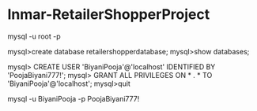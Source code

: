 # Inmar-RetailerShopperProject

mysql -u root -p

mysql>create database retailershopperdatabase;
mysql>show databases;

mysql> CREATE USER 'BiyaniPooja'@'localhost' IDENTIFIED BY 'PoojaBiyani777!';
mysql> GRANT ALL PRIVILEGES ON * . * TO 'BiyaniPooja'@'localhost';
mysql>quit

mysql -u BiyaniPooja -p
PoojaBiyani777!
